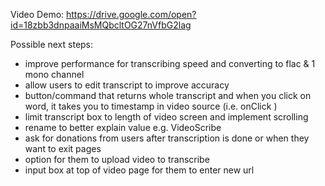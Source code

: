 Video Demo: https://drive.google.com/open?id=18zbb3dnpaaiMsMQbcltOG27nVfbG2lag

Possible next steps:
- improve performance for transcribing speed and converting to flac & 1 mono channel
- allow users to edit transcript to improve accuracy
- button/command that returns whole transcript and when you click on word, it takes you to timestamp in video source (i.e. onClick <text>)
- limit transcript box to length of video screen and implement scrolling
- rename to better explain value e.g. VideoScribe
- ask for donations from users after transcription is done or when they want to exit pages
- option for them to upload video to transcribe
- input box at top of video page for them to enter new url
